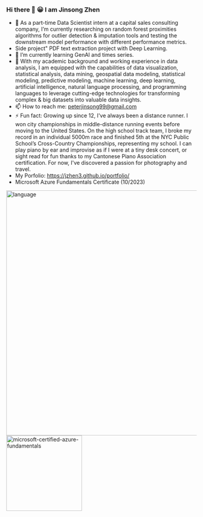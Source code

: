 ### Hi there 👋 😀 I am Jinsong Zhen

- 🔭 As a part-time Data Scientist intern at a capital sales consulting company, I’m currently researching on random forest proximities algorithms for outlier detection & imputation tools and testing the downstream model performance with different performance metrics.
- Side project" PDF text extraction project with Deep Learning.
- 🌱 I’m currently learning GenAI and times series.
- 👯 With my academic background and working experience in data analysis, I am equipped with the capabilities of data visualization, statistical analysis, data mining, geospatial data modeling, statistical modeling, predictive modeling, machine learning, deep learning, artificial intelligence, natural language processing, and programming languages to leverage cutting-edge technologies for transforming complex & big datasets into valuable data insights.
- 📫 How to reach me: peterjinsong99@gmail.com
- ⚡ Fun fact: Growing up since 12, I've always been a distance runner. I won city championships in middle-distance running events before moving to the United States. On the high school track team, I broke my record in an individual 5000m race and finished 5th at the NYC Public School’s Cross-Country Championships, representing my school. I can play piano by ear and improvise as if I were at a tiny desk concert, or sight read for fun thanks to my Cantonese Piano Association certification. For now, I've discovered a passion for photography and travel.
- My Porfolio: https://jzhen3.github.io/portfolio/
- Microsoft Azure Fundamentals Certificate (10/2023)

<img width="649" alt="language" src="https://github.com/jzhen3/jzhen3/assets/43261136/af12c093-aa9d-4ae9-a11e-644bfbdd96ff">
<img width="200" height="200" alt="microsoft-certified-azure-fundamentals" src="https://github.com/jzhen3/jzhen3/assets/43261136/8e336b6c-611e-4507-bc0c-babf71140845">
